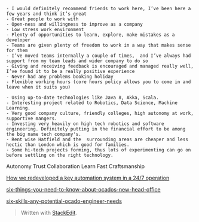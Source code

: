 
	- I would definitely recommend friends to work here, I’ve been here a few years and think it’s great  
	- Great people to work with  
	- Open-ness and willingness to improve as a company  
	- Low stress work environment  
	- Plenty of opportunities to learn, explore, make mistakes as a developer  
	- Teams are given plenty of freedom to work in a way that makes sense for them  
	- I’ve moved teams internally a couple of times,  and I’ve always had support from my team leads and wider company to do so  
	- Giving and receiving feedback is encouraged and managed really well, I’ve found it to be a really positive experience  
	- Never had any problems booking holiday  
	- Flexible working hours (core hours policy allows you to come in and leave when it suits you)

	- Using up-to-date technologies like Java 8, Akka, Scala.  
	- Interesting project related to Robotics, Data Science, Machine Learning.  
	- Very good company culture, friendly colleges, high autonomy at work, supportive mangers.  
	- Investing very heavily on high tech robotics and software engineering. Definitely putting in the financial effort to be among the big name tech company's.  
	- Rent wise Hatfield and the  surrounding areas are cheaper and less hectic than London which is good for families.
	- Some hi-tech projects forming, thus lots of experimenting can go on before settling on the right technology.

Autonomy
Trust
Collaboration
Learn Fast
Craftsmanship

[How we redeveloped a key automation system in a 24/7 operation](https://www.ocadoengineering.com/how-we-redeveloped-a-key-system-in-a-24-7-operation/index.html)

[six-things-you-need-to-know-about-ocados-new-head-office](https://www.ocadoengineering.com/six-things-you-need-to-know-about-ocados-new-head-office/index.html)

[six-skills-any-potential-ocado-engineer-needs](https://www.ocadoengineering.com/six-skills-any-potential-ocado-engineer-needs/index.html)



> Written with [StackEdit](https://stackedit.io/).
<!--stackedit_data:
eyJoaXN0b3J5IjpbLTE1MzA5NjM1NTddfQ==
-->